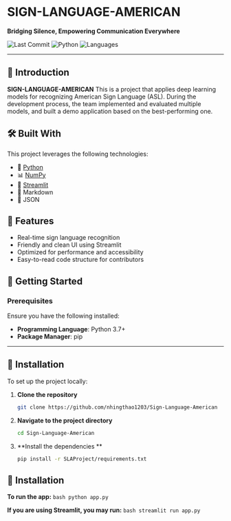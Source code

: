 # SIGN-LANGUAGE-AMERICAN

**Bridging Silence, Empowering Communication Everywhere**

![Last Commit](https://img.shields.io/badge/last%20commit-today-brightgreen)
![Python](https://img.shields.io/badge/python-86.8%25-blue)
![Languages](https://img.shields.io/badge/languages-2-informational)

---

## 🌟 Introduction

**SIGN-LANGUAGE-AMERICAN** This is a project that applies deep learning models for recognizing American Sign Language (ASL). During the development process, the team implemented and evaluated multiple models, and built a demo application based on the best-performing one.

## 🛠 Built With

This project leverages the following technologies:

- 🐍 [Python](https://www.python.org/)
- 📊 [NumPy](https://numpy.org/)
- 🎨 [Streamlit](https://streamlit.io/)
- 📝 Markdown
- 🔄 JSON

## 🚀 Features

- Real-time sign language recognition
- Friendly and clean UI using Streamlit
- Optimized for performance and accessibility
- Easy-to-read code structure for contributors

## 🚀 Getting Started

### Prerequisites

Ensure you have the following installed:

- **Programming Language**: Python 3.7+
- **Package Manager**: pip

---

## 🔧 Installation

To set up the project locally:

1. **Clone the repository**

   ```bash
   git clone https://github.com/nhingthao1203/Sign-Language-American
2. **Navigate to the project directory**
     ```bash
    cd Sign-Language-American
3. **Install the dependencies **
    ```bash
    pip install -r SLAProject/requirements.txt

## 🔧 Installation

**To run the app:**
    ```bash
    python app.py
    ```

**If you are using Streamlit, you may run:**
    ```bash
    streamlit run app.py
    ```

